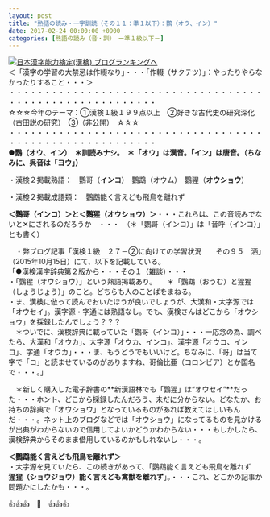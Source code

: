 ```yaml
---
layout: post
title: "熟語の読み・一字訓読（その１１：準１以下）：鸚（オウ、イン）"
date: 2017-02-24 00:00:00 +0900
categories: [熟語の読み（音・訓）　ー準１級以下－]
---
```


[![](/syuusyuu9701/assets/images/熟語の読み・一字訓読（その１１：準１以下）：鸚（オウ、イン）-br_c_3028_1.gif)](http://blog.with2.net/link.php?1659096:3028 "日本漢字能力検定(漢検) ブログランキングへ")[日本漢字能力検定(漢検) ブログランキングへ](http://blog.with2.net/link.php?1659096:3028)  
＜「漢字の学習の大禁忌は作輟なり」・・・「作輟（サクテツ）」：やったりやらなかったりすること・・・＞  
・・・・・・・・・・・・・・・・・・・・・・・・・・・・・・・・・・・・・・・・・・・・・・・・・・・・・・・・・  
☆☆☆今年のテーマ：①漢検１級１９９点以上　②好きな古代史の研究深化（古田説の研究）　③（非公開）　☆☆☆　　  
・・・・・・・・・・・・・・・・・・・・・・・・・・・・・・・・・・・・・・・・・・・・・・・・・・・・・・・・・  
**●鸚（オウ、イン）　＊訓読みナシ。　＊「オウ」は漢音。「イン」は唐音。（ちなみに、呉音は「ヨウ」）**  
  
・漢検２掲載熟語：　鸚哥（**インコ**）　鸚鵡（オウム）　鸚猩（**オウショウ**）  
  
・漢検２掲載成語類：　鸚鵡能く言えども飛鳥を離れず  
  
**＜鸚哥（インコ）＞と＜鸚猩（オウショウ）＞**・・・これらは、この音読みでないと✕にされるのだろうか　・・・　（＊「鸚哥（インコ）」は「音呼（インコ）」とも書く）  
  
　・弊ブログ記事「漢検１級　２７－②に向けての学習状況　　その９５　洒」（2015年10月15日）にて、以下を記載している。  
「●漢検漢字辞典第２版から・・・その１（雑談）・・・  
・「鸚猩（オウショウ）」という熟語掲載あり。　　＊「鸚鵡（おうむ）と猩猩（しょうじょう）」のこと。どちらも人のことばをまねる。  
・ま、漢検に倣って読んでおいたほうが良いでしょうが、大漢和・大字源では「オウセイ」。漢字源・字通には熟語なし。でも、漢検さんはどこから「オウショウ」を採録したんでしょう？？？  
　＊ついでに、漢検辞典に載っていた「鸚哥（インコ）」・・・一応念の為、調べたら、大漢和「オウカ」、大字源「オウカ、インコ」、漢字源「オウコ、インコ」、字通「オウカ」・・・ま、もうどうでもいいけど。ちなみに、「哥」は当て字で「コ」と読ませているのがありますね、哥倫比亜（コロンビア）とか国名で・・・。」  
  
　＊新しく購入した電子辞書の**新漢語林でも「鸚猩」は“オウセイ”**だった・・・ホント、どこから採録したんだろう、未だに分からない。どなたか、お持ちの辞典で「オウショウ」となっているものがあれば教えてほしいもんだ・・・。ネット上のブログなどでは「オウショウ」になってるものを見かけるが出典がわからないので信用してよいかどうかわからない・・・もしかしたら、漢検辞典からそのまま借用しているのかもしれないし・・・。  
  
**＜鸚鵡能く言えども飛鳥を離れず＞**  
・大字源を見ていたら、この続きがあって、「鸚鵡能く言えども飛鳥を離れず　**猩猩（ショウジョウ）能く言えども禽獣を離れず**」。・・・これ、どこかの記事か問題かにしたかも・・・。  
  
👍👍👍　🐔　👍👍👍  